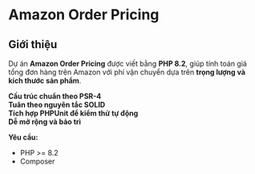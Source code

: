 # Amazon Order Pricing

## Giới thiệu
Dự án **Amazon Order Pricing** được viết bằng **PHP 8.2**, giúp tính toán giá tổng đơn hàng trên Amazon với phí vận chuyển dựa trên **trọng lượng và kích thước sản phẩm**.  

**Cấu trúc chuẩn theo PSR-4**  
**Tuân theo nguyên tắc SOLID**  
**Tích hợp PHPUnit để kiểm thử tự động**  
**Dễ mở rộng và bảo trì**

**Yêu cầu:**  
- PHP >= 8.2  
- Composer   


